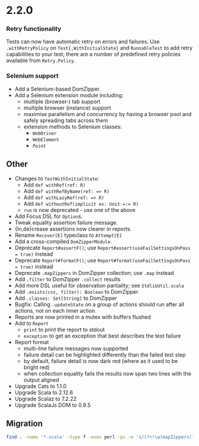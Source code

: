 # 2.2.0

### Retry functionality

Tests can now have automatic retry on errors and failures.
Use `.withRetryPolicy` on `Test{,WithInitialState}` and `RunnableTest` to add
retry capabilities to your test; there are a number of predefined retry policies
available from `Retry.Policy`.


### Selenium support

* Add a Selenium-based DomZipper.
* Add a Selenium extension module including:
  * multiple (browser-) tab support
  * multiple browser (instance) support
  * maximise parallelism and concurrency by having a browser pool and safely
    spreading tabs across them
  * extension methods to Selenium classes:
    * `WebDriver`
    * `WebElement`
    * `Point`

## Other

* Changes to `TestWithInitialState`:
  * Add `def withRef(ref: R)`
  * Add `def withRefByName(ref: => R)`
  * Add `def withLazyRef(ref: => R)`
  * Add `def withoutRef(implicit ev: Unit =:= R)`
  * `run` is now deprecated - use one of the above
* Add Focus DSL for `Option`s.
* Tweak equality assertion failure message.
* {In,de}crease assertions now clearer in reports.
* Rename `Recover[E]` typeclass to `Attempt[E]`
* Add a cross-compiled `DomZipperModule`.
* Deprecate `Report#assertF()`; use `Report#assert(useFailSettingsOnPass = true)` instead
* Deprecate `Report#formatF()`; use `Report#format(useFailSettingsOnPass = true)` instead
* Deprecate `.mapZippers` in DomZipper collection; use `.map` instead
* Add `.filter` to DomZipper `.collect` results
* Add more DSL useful for observation partiality; see `StdlibUtil.scala`
* Add `.exists(css, filter): Boolean` to DomZipper
* Add `.classes: Set[String]` to DomZipper
* Bugfix: Calling `.updateState` on a group of actions should run after all actions, not on each inner action.
* Reports are now printed in a mutex with buffers flushed
* Add to `Report`
  * `print` to print the report to stdout
  * `exception` to get an exception that best describes the test failure
* Report format
  * multi-line failure messages now supported
  * failure detail can be highlighted differently than the failed test step
  * by default, failure detail is now dark red (where as it used to be bright red)
  * when collection equality fails the results now span two lines with the output aligned
* Upgrade Cats        to 1.1.0
* Upgrade Scala       to 2.12.6
* Upgrade Scalaz      to 7.2.22
* Upgrade ScalaJs DOM to 0.9.5

## Migration

```sh
find . -name '*.scala' -type f -exec perl -pi -e 's/(?<!\w)mapZippers(?!\w)/map/g' {} +
```
